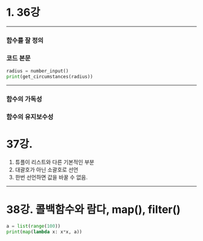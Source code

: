 # 1. 36강


---

### 함수를 잘 정의
### 코드 본문

```python
radius = number_input()
print(get_circumstances(radius))
```
---

### 함수의 가독성
### 함수의 유지보수성


# 37강.
1. 튜플이 리스트와 다른 기본적인 부분 
2. 대괄호가 아닌 소괄호로 선언 
3. 한번 선언하면 값을 바꿀 수 없음.

----




# 38강. 콜백함수와 람다, map(), filter()

```python
a = list(range(100))
print(map(lambda x: x*x, a))

```


